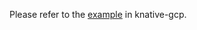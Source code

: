 Please refer to the [example](https://github.com/google/knative-gcp/blob/master/docs/examples/cloudauditlogssource/README.md) in knative-gcp.
